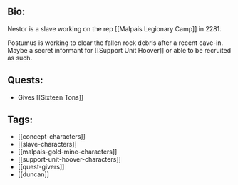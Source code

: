 ## Bio:

Nestor is a slave working on the rep [[Malpais Legionary Camp]] in 2281. 

Postumus is working to clear the fallen rock debris after a recent cave-in. Maybe a secret informant for [[Support Unit Hoover]] or able to be recruited as such.

## Quests:

- Gives [[Sixteen Tons]]

## Tags:

- [[concept-characters]]
- [[slave-characters]]
- [[malpais-gold-mine-characters]]
- [[support-unit-hoover-characters]]
- [[quest-givers]]
- [[duncan]]